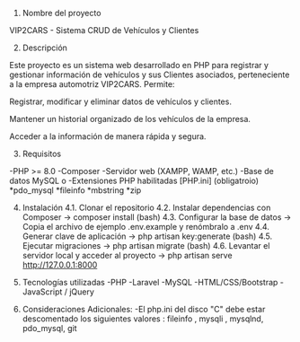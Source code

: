 1. Nombre del proyecto

VIP2CARS - Sistema CRUD de Vehículos y Clientes

2. Descripción

Este proyecto es un sistema web desarrollado en PHP para registrar y gestionar información de vehículos y sus Clientes asociados, perteneciente a la empresa automotriz VIP2CARS. Permite:

Registrar, modificar y eliminar datos de vehículos y clientes.

Mantener un historial organizado de los vehículos de la empresa.

Acceder a la información de manera rápida y segura.

3. Requisitos

-PHP >= 8.0
-Composer
-Servidor web (XAMPP, WAMP, etc.)
-Base de datos MySQL o
-Extensiones PHP habilitadas [PHP.ini] (obligatroio)
    *pdo_mysql
    *fileinfo
    *mbstring
    *zip

4. Instalación
    4.1. Clonar el repositorio
    4.2. Instalar dependencias con Composer -> composer install (bash)
    4.3. Configurar la base de datos -> Copia el archivo de ejemplo .env.example y renómbralo a .env
    4.4. Generar clave de aplicación -> php artisan key:generate (bash)
    4.5. Ejecutar migraciones -> php artisan migrate (bash)
    4.6. Levantar el servidor local y acceder al proyecto -> php artisan serve
         http://127.0.0.1:8000

5. Tecnologías utilizadas
-PHP
-Laravel
-MySQL
-HTML/CSS/Bootstrap 
-JavaScript / jQuery 

6. Consideraciones Adicionales:
-El php.ini del disco "C" debe estar descomentado los siguientes valores : 
fileinfo , mysqli , mysqlnd, pdo_mysql, git